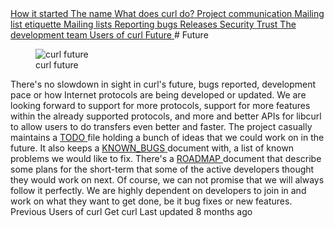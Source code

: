 <a href="started.html" class="navButton-94f2579c--pageItemWithChildrenNested-2c5d8183--navButtonClickable-161b88ca">
<span class="text-4505230f--UIH300-2063425d--textContentFamily-49a318e1--navButtonLabel-14a4968f">How it started</span>
</a>
<a href="name.html" class="navButton-94f2579c--pageItemWithChildrenNested-2c5d8183--navButtonClickable-161b88ca">
<span class="text-4505230f--UIH300-2063425d--textContentFamily-49a318e1--navButtonLabel-14a4968f">The name</span>
</a>
<a href="does.html" class="navButton-94f2579c--pageItemWithChildrenNested-2c5d8183--navButtonClickable-161b88ca">
<span class="text-4505230f--UIH300-2063425d--textContentFamily-49a318e1--navButtonLabel-14a4968f">What does curl do?</span>
</a>
<a href="comm.html" class="navButton-94f2579c--pageItemWithChildrenNested-2c5d8183--navButtonClickable-161b88ca">
<span class="text-4505230f--UIH300-2063425d--textContentFamily-49a318e1--navButtonLabel-14a4968f">Project communication</span>
</a>
<a href="etiquette.html" class="navButton-94f2579c--pageItemWithChildrenNested-2c5d8183--navButtonClickable-161b88ca">
<span class="text-4505230f--UIH300-2063425d--textContentFamily-49a318e1--navButtonLabel-14a4968f">Mailing list etiquette</span>
</a>
<a href="maillists.html" class="navButton-94f2579c--pageItemWithChildrenNested-2c5d8183--navButtonClickable-161b88ca">
<span class="text-4505230f--UIH300-2063425d--textContentFamily-49a318e1--navButtonLabel-14a4968f">Mailing lists</span>
</a>
<a href="bugs.html" class="navButton-94f2579c--pageItemWithChildrenNested-2c5d8183--navButtonClickable-161b88ca">
<span class="text-4505230f--UIH300-2063425d--textContentFamily-49a318e1--navButtonLabel-14a4968f">Reporting bugs</span>
</a>
<a href="releases.html" class="navButton-94f2579c--pageItemWithChildrenNested-2c5d8183--navButtonClickable-161b88ca">
<span class="text-4505230f--UIH300-2063425d--textContentFamily-49a318e1--navButtonLabel-14a4968f">Releases</span>
</a>
<a href="security.html" class="navButton-94f2579c--pageItemWithChildrenNested-2c5d8183--navButtonClickable-161b88ca">
<span class="text-4505230f--UIH300-2063425d--textContentFamily-49a318e1--navButtonLabel-14a4968f">Security</span>
</a>
<a href="trust.html" class="navButton-94f2579c--pageItemWithChildrenNested-2c5d8183--navButtonClickable-161b88ca">
<span class="text-4505230f--UIH300-2063425d--textContentFamily-49a318e1--navButtonLabel-14a4968f">Trust</span>
</a>
<a href="devteam.html" class="navButton-94f2579c--pageItemWithChildrenNested-2c5d8183--navButtonClickable-161b88ca">
<span class="text-4505230f--UIH300-2063425d--textContentFamily-49a318e1--navButtonLabel-14a4968f">The development team</span>
</a>
<a href="users.html" class="navButton-94f2579c--pageItemWithChildrenNested-2c5d8183--navButtonClickable-161b88ca">
<span class="text-4505230f--UIH300-2063425d--textContentFamily-49a318e1--navButtonLabel-14a4968f">Users of curl</span>
</a>
<a href="future.html" class="navButton-94f2579c--pageItemWithChildrenNested-2c5d8183--navButtonClickable-161b88ca--navButtonOpened-6a88552e">
<span class="text-4505230f--UIH300-2063425d--textContentFamily-49a318e1--navButtonLabel-14a4968f">Future</span>
</a># <span class="text-4505230f--DisplayH900-bfb998fa--textContentFamily-49a318e1">Future</span>
<span class="text-4505230f--UIH300-2063425d--textUIFamily-5ebd8e40--text-8ee2c8b2">
</span>
<figure>
<img src="https://gblobscdn.gitbook.com/assets%2F-LvW30LMWx5oHe1_SY3L%2F-LvW31Saq-3M0AP13zyD%2F-LvW3J-ZAzxe0HagxO3_%2Fdevgraph-800.png?alt=media" alt="curl future" class="image-52799b3c" />
<figcaption>
<span class="text-4505230f--TextH400-3033861f--textContentFamily-49a318e1" style="max-width:100%">curl future</span>
</figcaption>
</figure>
<span class="text-4505230f--TextH400-3033861f--textContentFamily-49a318e1">
<span data-key="253e95be5bbc48f4b2ae419bbf534337">
<span data-offset-key="253e95be5bbc48f4b2ae419bbf534337:0">There's no slowdown in sight in curl's future, bugs reported, development pace or how Internet protocols are being developed or updated.</span>
</span>
</span>
<span class="text-4505230f--TextH400-3033861f--textContentFamily-49a318e1">
<span data-key="b09ec657a8474719af6ddc46302341dd">
<span data-offset-key="b09ec657a8474719af6ddc46302341dd:0">We are looking forward to support for more protocols, support for more features within the already supported protocols, and more and better APIs for libcurl to allow users to do transfers even better and faster.</span>
</span>
</span>
<span class="text-4505230f--TextH400-3033861f--textContentFamily-49a318e1">
<span data-key="36a81db19d0946c4b60a1ed8fee4dd43">
<span data-offset-key="36a81db19d0946c4b60a1ed8fee4dd43:0">The project casually maintains a </span>
</span>
<a href="https://curl.se/docs/todo.html" class="link-a079aa82--primary-53a25e66--link-faf6c434">
<span data-key="b4140b1392b6474599f938b22404102d">
<span data-offset-key="b4140b1392b6474599f938b22404102d:0">TODO</span>
</span>
</a>
<span data-key="8e3916102f624030b63e77a6f40a3679">
<span data-offset-key="8e3916102f624030b63e77a6f40a3679:0"> file holding a bunch of ideas that we could work on in the future. It also keeps a </span>
</span>
<a href="https://curl.se/docs/knownbugs.html" class="link-a079aa82--primary-53a25e66--link-faf6c434">
<span data-key="2f28029936724c10acf9fc8c0b94d6c3">
<span data-offset-key="2f28029936724c10acf9fc8c0b94d6c3:0">KNOWN_BUGS</span>
</span>
</a>
<span data-key="10b1d1f2ccc6495b8548124ed7bc19cd">
<span data-offset-key="10b1d1f2ccc6495b8548124ed7bc19cd:0"> document with, a list of known problems we would like to fix.</span>
</span>
</span>
<span class="text-4505230f--TextH400-3033861f--textContentFamily-49a318e1">
<span data-key="e8cd152844c5482fb746183706f87536">
<span data-offset-key="e8cd152844c5482fb746183706f87536:0">There's a </span>
</span>
<a href="https://curl.se/dev/roadmap.html" class="link-a079aa82--primary-53a25e66--link-faf6c434">
<span data-key="b51c4fa40693435f984add41a5b3364d">
<span data-offset-key="b51c4fa40693435f984add41a5b3364d:0">ROADMAP</span>
</span>
</a>
<span data-key="12f94cd12844496fbbb3fab4f89baafe">
<span data-offset-key="12f94cd12844496fbbb3fab4f89baafe:0"> document that describe some plans for the short-term that some of the active developers thought they would work on next. Of course, we can not promise that we will always follow it perfectly.</span>
</span>
</span>
<span class="text-4505230f--TextH400-3033861f--textContentFamily-49a318e1">
<span data-key="be2cb8a044d045f9aee4b03245ea9bc4">
<span data-offset-key="be2cb8a044d045f9aee4b03245ea9bc4:0">We are highly dependent on developers to join in and work on what they want to get done, be it bug fixes or new features.</span>
</span>
</span>
<a href="users.html" class="reset-3c756112--card-6570f064--whiteCard-fff091a4--cardPrevious-56a5e674">
</a>
<span class="text-4505230f--TextH200-a3425406--textContentFamily-49a318e1">Previous</span>
<span class="text-4505230f--UIH400-4e41e82a--textContentFamily-49a318e1">Users of curl</span>
<a href="../get.html" class="reset-3c756112--card-6570f064--whiteCard-fff091a4--cardNext-19241c42">
</a>
<span class="text-4505230f--UIH400-4e41e82a--textContentFamily-49a318e1">Get curl</span>
<span class="text-4505230f--TextH200-a3425406--textContentFamily-49a318e1">Last updated 8 months ago</span>
